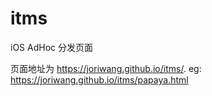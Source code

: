 # itms
iOS AdHoc 分发页面

页面地址为 https://joriwang.github.io/itms/. eg: https://joriwang.github.io/itms/papaya.html
